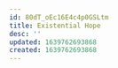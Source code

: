 ```yaml
---
id: 80dT_oEc16E4c4p0GSLtm
title: Existential Hope
desc: ''
updated: 1639762693868
created: 1639762693868
---
```


